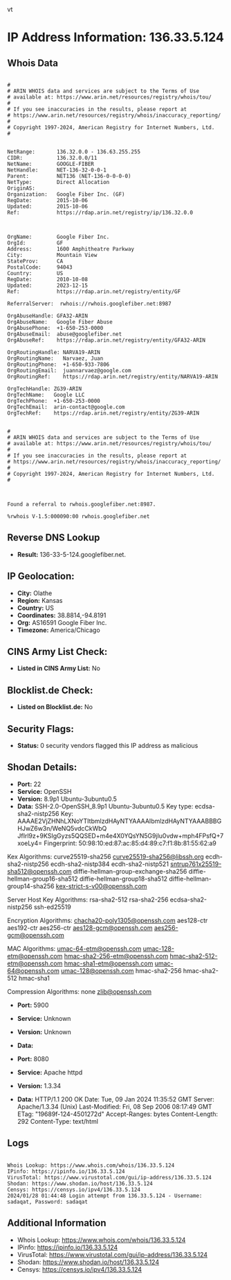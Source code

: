 vt
# IP Address Information: 136.33.5.124

## Whois Data
```

#
# ARIN WHOIS data and services are subject to the Terms of Use
# available at: https://www.arin.net/resources/registry/whois/tou/
#
# If you see inaccuracies in the results, please report at
# https://www.arin.net/resources/registry/whois/inaccuracy_reporting/
#
# Copyright 1997-2024, American Registry for Internet Numbers, Ltd.
#


NetRange:       136.32.0.0 - 136.63.255.255
CIDR:           136.32.0.0/11
NetName:        GOOGLE-FIBER
NetHandle:      NET-136-32-0-0-1
Parent:         NET136 (NET-136-0-0-0-0)
NetType:        Direct Allocation
OriginAS:       
Organization:   Google Fiber Inc. (GF)
RegDate:        2015-10-06
Updated:        2015-10-06
Ref:            https://rdap.arin.net/registry/ip/136.32.0.0



OrgName:        Google Fiber Inc.
OrgId:          GF
Address:        1600 Amphitheatre Parkway
City:           Mountain View
StateProv:      CA
PostalCode:     94043
Country:        US
RegDate:        2010-10-08
Updated:        2023-12-15
Ref:            https://rdap.arin.net/registry/entity/GF

ReferralServer:  rwhois://rwhois.googlefiber.net:8987

OrgAbuseHandle: GFA32-ARIN
OrgAbuseName:   Google Fiber Abuse
OrgAbusePhone:  +1-650-253-0000 
OrgAbuseEmail:  abuse@googlefiber.net
OrgAbuseRef:    https://rdap.arin.net/registry/entity/GFA32-ARIN

OrgRoutingHandle: NARVA19-ARIN
OrgRoutingName:   Narvaez, Juan 
OrgRoutingPhone:  +1-650-933-7806 
OrgRoutingEmail:  juannarvaez@google.com
OrgRoutingRef:    https://rdap.arin.net/registry/entity/NARVA19-ARIN

OrgTechHandle: ZG39-ARIN
OrgTechName:   Google LLC
OrgTechPhone:  +1-650-253-0000 
OrgTechEmail:  arin-contact@google.com
OrgTechRef:    https://rdap.arin.net/registry/entity/ZG39-ARIN


#
# ARIN WHOIS data and services are subject to the Terms of Use
# available at: https://www.arin.net/resources/registry/whois/tou/
#
# If you see inaccuracies in the results, please report at
# https://www.arin.net/resources/registry/whois/inaccuracy_reporting/
#
# Copyright 1997-2024, American Registry for Internet Numbers, Ltd.
#



Found a referral to rwhois.googlefiber.net:8987.

%rwhois V-1.5:000090:00 rwhois.googlefiber.net

```
## Reverse DNS Lookup
- **Result:** 136-33-5-124.googlefiber.net.

## IP Geolocation:
- **City:** Olathe
- **Region:** Kansas
- **Country:** US
- **Coordinates:** 38.8814,-94.8191
- **Org:** AS16591 Google Fiber Inc.
- **Timezone:** America/Chicago

## CINS Army List Check:
- **Listed in CINS Army List:** 
No

## Blocklist.de Check:
- **Listed on Blocklist.de:** 
No

## Security Flags:
- **Status:** 0 security vendors flagged this IP address as malicious

## Shodan Details:
- **Port:** 22
- **Service:** OpenSSH
- **Version:** 8.9p1 Ubuntu-3ubuntu0.5
- **Data:** SSH-2.0-OpenSSH_8.9p1 Ubuntu-3ubuntu0.5
Key type: ecdsa-sha2-nistp256
Key: AAAAE2VjZHNhLXNoYTItbmlzdHAyNTYAAAAIbmlzdHAyNTYAAABBBGHJwZ6w3n/WeNQ5vdcCkWbQ
JfIrl9z+9KSIgGyzs5QQSED+m4e4X0YQsYN5G9jlu0vdw+mph4FPsfQ+7xoeLy4=
Fingerprint: 50:98:10:ed:87:ac:85:d4:89:c7:f1:8b:81:55:62:a9

Kex Algorithms:
	curve25519-sha256
	curve25519-sha256@libssh.org
	ecdh-sha2-nistp256
	ecdh-sha2-nistp384
	ecdh-sha2-nistp521
	sntrup761x25519-sha512@openssh.com
	diffie-hellman-group-exchange-sha256
	diffie-hellman-group16-sha512
	diffie-hellman-group18-sha512
	diffie-hellman-group14-sha256
	kex-strict-s-v00@openssh.com

Server Host Key Algorithms:
	rsa-sha2-512
	rsa-sha2-256
	ecdsa-sha2-nistp256
	ssh-ed25519

Encryption Algorithms:
	chacha20-poly1305@openssh.com
	aes128-ctr
	aes192-ctr
	aes256-ctr
	aes128-gcm@openssh.com
	aes256-gcm@openssh.com

MAC Algorithms:
	umac-64-etm@openssh.com
	umac-128-etm@openssh.com
	hmac-sha2-256-etm@openssh.com
	hmac-sha2-512-etm@openssh.com
	hmac-sha1-etm@openssh.com
	umac-64@openssh.com
	umac-128@openssh.com
	hmac-sha2-256
	hmac-sha2-512
	hmac-sha1

Compression Algorithms:
	none
	zlib@openssh.com


- **Port:** 5900
- **Service:** Unknown
- **Version:** Unknown
- **Data:** 

- **Port:** 8080
- **Service:** Apache httpd
- **Version:** 1.3.34
- **Data:** HTTP/1.1 200 OK
Date: Tue, 09 Jan 2024 11:35:52 GMT
Server: Apache/1.3.34 (Unix)
Last-Modified: Fri, 08 Sep 2006 08:17:49 GMT
ETag: "19689f-124-4501272d"
Accept-Ranges: bytes
Content-Length: 292
Content-Type: text/html



## Logs
```

Whois Lookup: https://www.whois.com/whois/136.33.5.124
IPinfo: https://ipinfo.io/136.33.5.124
VirusTotal: https://www.virustotal.com/gui/ip-address/136.33.5.124
Shodan: https://www.shodan.io/host/136.33.5.124
Censys: https://censys.io/ipv4/136.33.5.124
2024/01/28 01:44:48 Login attempt from 136.33.5.124 - Username: sadaqat, Password: sadaqat

```
## Additional Information
- Whois Lookup: https://www.whois.com/whois/136.33.5.124
- IPinfo: https://ipinfo.io/136.33.5.124
- VirusTotal: https://www.virustotal.com/gui/ip-address/136.33.5.124
- Shodan: https://www.shodan.io/host/136.33.5.124
- Censys: https://censys.io/ipv4/136.33.5.124

